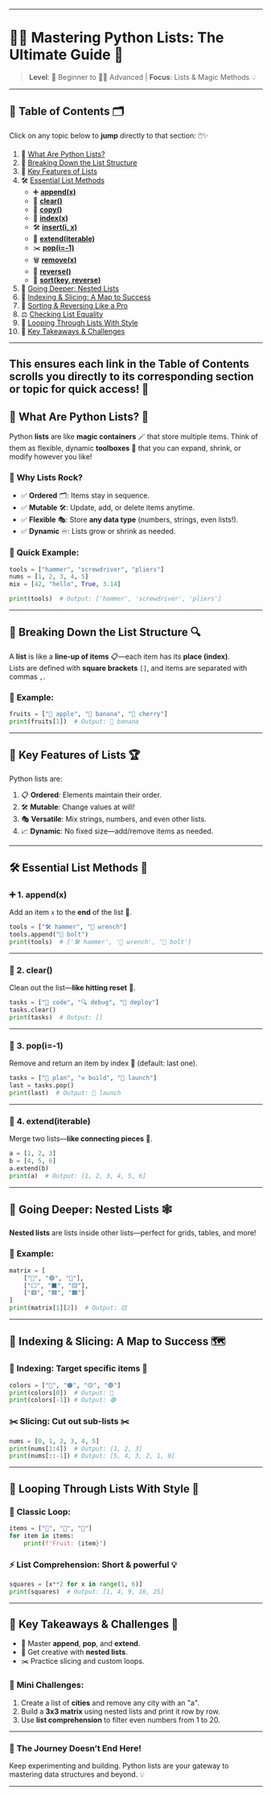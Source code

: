 

---  

# 🌟✨ **Mastering Python Lists: The Ultimate Guide** 🚀  
> **Level**: 🐣 Beginner to 🧙‍♂️ Advanced | **Focus**: Lists & Magic Methods 💡  

---

## 📖 **Table of Contents** 🗂️  
Click on any topic below to **jump** directly to that section: 🖱️✨  
1. 🚀 [What Are Python Lists?](#what-are-python-lists)  
2. 🧩 [Breaking Down the List Structure](#breaking-down-the-list-structure)  
3. 🔑 [Key Features of Lists](#key-features-of-lists)  
4. 🛠️ [Essential List Methods](#essential-list-methods)  
   - ➕ [**append(x)**](#appendx)  
   - 🧹 [**clear()**](#clear)  
   - 📄 [**copy()**](#copy)  
   - 🎯 [**index(x)**](#indexx)  
   - 🛠️ [**insert(i, x)**](#inserti-x)  
   - 🔗 [**extend(iterable)**](#extenditerable)  
   - ✂️ [**pop(i=-1)**](#popi-1)  
   - 🗑️ [**remove(x)**](#removex)  
   - 🔁 [**reverse()**](#reverse)  
   - 🎲 [**sort(key, reverse)**](#sortkey-reverse)  
5. 🧵 [Going Deeper: Nested Lists](#going-deeper-nested-lists)  
6. 🧭 [Indexing & Slicing: A Map to Success](#indexing--slicing-a-map-to-success)  
7. 🔀 [Sorting & Reversing Like a Pro](#sorting--reversing-like-a-pro)  
8. ⚖️ [Checking List Equality](#checking-list-equality)  
9. 🔄 [Looping Through Lists With Style](#looping-through-lists-with-style)  
10. 🎯 [Key Takeaways & Challenges](#key-takeaways--challenges)  

---

This ensures each link in the Table of Contents scrolls you directly to its corresponding section or topic for quick access! 🎉
---

## 🚀 **What Are Python Lists?** 🌈  
Python **lists** are like **magic containers** 🪄 that store multiple items. Think of them as flexible, dynamic **toolboxes** 🔧 that you can expand, shrink, or modify however you like!  

### 🧩 **Why Lists Rock?**  
- ✅ **Ordered** 🗂️: Items stay in sequence.  
- ✅ **Mutable** 🛠️: Update, add, or delete items anytime.  
- ✅ **Flexible** 🎭: Store **any data type** (numbers, strings, even lists!).  
- ✅ **Dynamic** ♾️: Lists grow or shrink as needed.  

### 🧪 **Quick Example**:  
```python
tools = ["hammer", "screwdriver", "pliers"]  
nums = [1, 2, 3, 4, 5]  
mix = [42, "hello", True, 3.14]  

print(tools)  # Output: ['hammer', 'screwdriver', 'pliers']
```

---

## 🧩 **Breaking Down the List Structure** 🔍  

A **list** is like a **line-up of items** 📋—each item has its **place (index)**.  
Lists are defined with **square brackets** `[]`, and items are separated with commas `,`.  

### 🎯 **Example**:  
```python
fruits = ["🍎 apple", "🍌 banana", "🍒 cherry"]  
print(fruits[1])  # Output: 🍌 banana
```

---

## 🔑 **Key Features of Lists** 🏆  

Python lists are:  

1. 📋 **Ordered**: Elements maintain their order.  
2. 🛠️ **Mutable**: Change values at will!  
3. 🎭 **Versatile**: Mix strings, numbers, and even other lists.  
4. 📈 **Dynamic**: No fixed size—add/remove items as needed.  

---

## 🛠️ **Essential List Methods** 🚀  

### ➕ **1. append(x)**  
Add an item `x` to the **end** of the list 🏁.  
```python
tools = ["🛠 hammer", "🔧 wrench"]
tools.append("🔩 bolt")
print(tools)  # ['🛠 hammer', '🔧 wrench', '🔩 bolt']
```

---

### 🧹 **2. clear()**  
Clean out the list—**like hitting reset** 🔄.  
```python
tasks = ["📝 code", "🔍 debug", "🚀 deploy"]
tasks.clear()
print(tasks)  # Output: []
```

---

### 🎲 **3. pop(i=-1)**  
Remove and return an item by index 🎯 (default: last one).  
```python
tasks = ["🌱 plan", "⚒️ build", "🚀 launch"]
last = tasks.pop()
print(last)  # Output: 🚀 launch
```

---

### 🔗 **4. extend(iterable)**  
Merge two lists—**like connecting pieces** 🧩.  
```python
a = [1, 2, 3]  
b = [4, 5, 6]  
a.extend(b)
print(a)  # Output: [1, 2, 3, 4, 5, 6]
```

---

## 🧵 **Going Deeper: Nested Lists** 🕸️  

**Nested lists** are lists inside other lists—perfect for grids, tables, and more!  

### 🧪 **Example**:  
```python
matrix = [
    ["🔴", "🟢", "🔵"],
    ["⬜", "⬛", "🟨"],
    ["🟥", "🟦", "🟧"]
]
print(matrix[1][2])  # Output: 🟨
```

---

## 🧭 **Indexing & Slicing: A Map to Success** 🗺️  

### 🔎 **Indexing**: Target specific items 🎯  
```python
colors = ["🔴", "🟠", "🟡", "🟢"]
print(colors[0])  # Output: 🔴
print(colors[-1]) # Output: 🟢
```

### ✂️ **Slicing**: Cut out sub-lists ✂️  
```python
nums = [0, 1, 2, 3, 4, 5]
print(nums[1:4])  # Output: [1, 2, 3]
print(nums[::-1]) # Output: [5, 4, 3, 2, 1, 0]
```

---

## 🔄 **Looping Through Lists With Style** 💫  

### 🔁 **Classic Loop**:  
```python
items = ["🍎", "🍌", "🍇"]
for item in items:
    print(f"Fruit: {item}")
```

### ⚡ **List Comprehension**: Short & powerful 💡  
```python
squares = [x**2 for x in range(1, 6)]
print(squares)  # Output: [1, 4, 9, 16, 25]
```

---

## 🎯 **Key Takeaways & Challenges** 💪  

- 🧠 Master **append**, **pop**, and **extend**.  
- 🧩 Get creative with **nested lists**.  
- ✂️ Practice slicing and custom loops.  

### 🚀 **Mini Challenges**:  
1. Create a list of **cities** and remove any city with an "a".  
2. Build a **3x3 matrix** using nested lists and print it row by row.  
3. Use **list comprehension** to filter even numbers from 1 to 20.  

---

### 🌟 **The Journey Doesn’t End Here!**  
Keep experimenting and building. Python lists are your gateway to mastering data structures and beyond. 💡  

---
```

